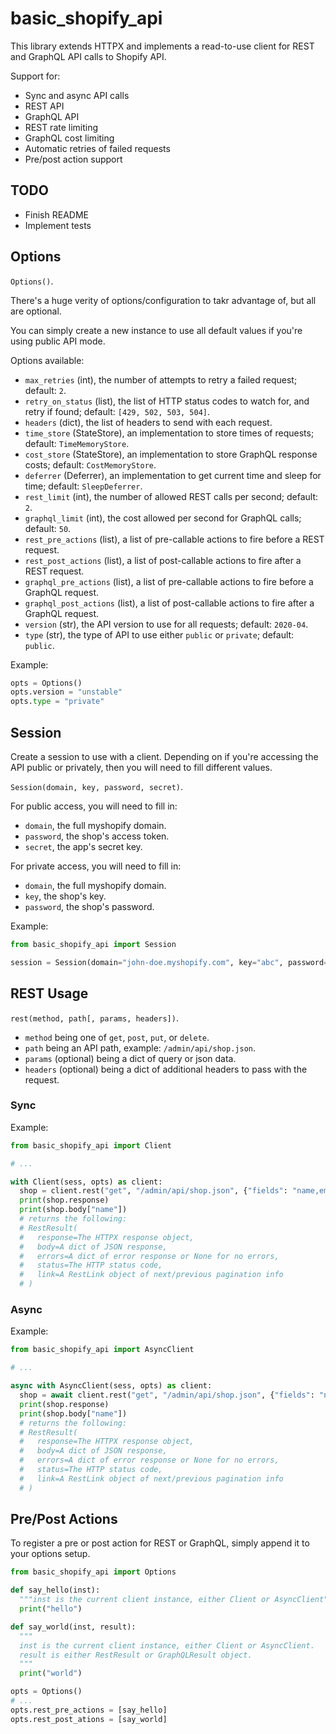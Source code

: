 # basic_shopify_api

This library extends HTTPX and implements a read-to-use client for REST and GraphQL API calls to Shopify API.

Support for:

+ Sync and async API calls
+ REST API
+ GraphQL API
+ REST rate limiting
+ GraphQL cost limiting
+ Automatic retries of failed requests
+ Pre/post action support

## TODO

+ Finish README
+ Implement tests

## Options

`Options()`.

There's a huge verity of options/configuration to takr advantage of, but all are optional.

You can simply create a new instance to use all default values if you're using public API mode.

Options available:

+ `max_retries` (int), the number of attempts to retry a failed request; default: `2`.
+ `retry_on_status` (list), the list of HTTP status codes to watch for, and retry if found; default: `[429, 502, 503, 504]`.
+ `headers` (dict), the list of headers to send with each request.
+ `time_store` (StateStore), an implementation to store times of requests; default: `TimeMemoryStore`.
+ `cost_store` (StateStore), an implementation to store GraphQL response costs; default: `CostMemoryStore`.
+ `deferrer` (Deferrer), an implementation to get current time and sleep for time; default: `SleepDeferrer`.
+ `rest_limit` (int), the number of allowed REST calls per second; default: `2`.
+ `graphql_limit` (int), the cost allowed per second for GraphQL calls; default: `50`.
+ `rest_pre_actions` (list), a list of pre-callable actions to fire before a REST request.
+ `rest_post_actions` (list), a list of post-callable actions to fire after a REST request.
+ `graphql_pre_actions` (list), a list of pre-callable actions to fire before a GraphQL request.
+ `graphql_post_actions` (list), a list of post-callable actions to fire after a GraphQL request.
+ `version` (str), the API version to use for all requests; default: `2020-04`.
+ `type` (str), the type of API to use either `public` or `private`; default: `public`.

Example:

```python
opts = Options()
opts.version = "unstable"
opts.type = "private"
```

## Session

Create a session to use with a client. Depending on if you're accessing the API public or privately, then you will need to fill different values.

`Session(domain, key, password, secret)`.

For public access, you will need to fill in:

+ `domain`, the full myshopify domain.
+ `password`, the shop's access token.
+ `secret`, the app's secret key.

For private access, you will need to fill in:

+ `domain`, the full myshopify domain.
+ `key`, the shop's key.
+ `password`, the shop's password.

Example:

```python
from basic_shopify_api import Session

session = Session(domain="john-doe.myshopify.com", key="abc", password="123")
```

## REST Usage

`rest(method, path[, params, headers])`.

+ `method` being one of `get`, `post`, `put`, or `delete`.
+ `path` being an API path, example: `/admin/api/shop.json`.
+ `params` (optional) being a dict of query or json data.
+ `headers` (optional) being a dict of additional headers to pass with the request.

### Sync

Example:

```python
from basic_shopify_api import Client

# ...

with Client(sess, opts) as client:
  shop = client.rest("get", "/admin/api/shop.json", {"fields": "name,email"}})
  print(shop.response)
  print(shop.body["name"])
  # returns the following:
  # RestResult(
  #   response=The HTTPX response object,
  #   body=A dict of JSON response,
  #   errors=A dict of error response or None for no errors,
  #   status=The HTTP status code,
  #   link=A RestLink object of next/previous pagination info
  # )
```

### Async

Example:

```python
from basic_shopify_api import AsyncClient

# ...

async with AsyncClient(sess, opts) as client:
  shop = await client.rest("get", "/admin/api/shop.json", {"fields": "name,email"}})
  print(shop.response)
  print(shop.body["name"])
  # returns the following:
  # RestResult(
  #   response=The HTTPX response object,
  #   body=A dict of JSON response,
  #   errors=A dict of error response or None for no errors,
  #   status=The HTTP status code,
  #   link=A RestLink object of next/previous pagination info
  # )
```

## Pre/Post Actions

To register a pre or post action for REST or GraphQL, simply append it to your options setup.

```python
from basic_shopify_api import Options

def say_hello(inst):
  """inst is the current client instance, either Client or AsyncClient"""
  print("hello")

def say_world(inst, result):
  """
  inst is the current client instance, either Client or AsyncClient.
  result is either RestResult or GraphQLResult object.
  """
  print("world")

opts = Options()
# ...
opts.rest_pre_actions = [say_hello]
opts.rest_post_ations = [say_world]
```
